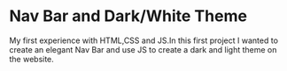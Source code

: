# Nav Bar and Dark/White Theme
My first experience with HTML,CSS and JS.In this first project I wanted to create an elegant Nav Bar and use JS to create a dark and light theme on the website.  
